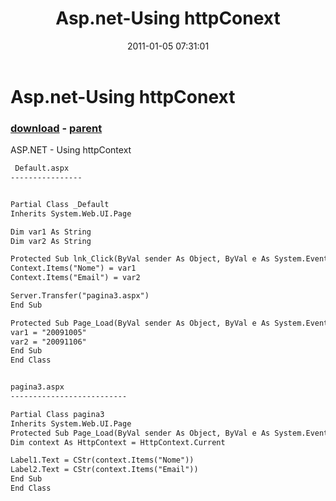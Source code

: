 ﻿---
pid:            2442
poster:         ti4funcom
title:          Asp.net-Using httpConext
date:           2011-01-05 07:31:01
format:         asp
parent:         2441
parent:         2441

---

# Asp.net-Using httpConext

### [download](2442.asp) - [parent](2441.md)

ASP.NET - Using httpContext

```asp
 Default.aspx
----------------


Partial Class _Default
Inherits System.Web.UI.Page

Dim var1 As String
Dim var2 As String

Protected Sub lnk_Click(ByVal sender As Object, ByVal e As System.EventArgs) Handles lnk.Click
Context.Items("Nome") = var1
Context.Items("Email") = var2

Server.Transfer("pagina3.aspx")
End Sub

Protected Sub Page_Load(ByVal sender As Object, ByVal e As System.EventArgs) Handles Me.Load
var1 = "20091005"
var2 = "20091106"
End Sub
End Class


pagina3.aspx
--------------------------

Partial Class pagina3
Inherits System.Web.UI.Page
Protected Sub Page_Load(ByVal sender As Object, ByVal e As System.EventArgs) Handles Me.Load
Dim context As HttpContext = HttpContext.Current

Label1.Text = CStr(context.Items("Nome"))
Label2.Text = CStr(context.Items("Email"))
End Sub
End Class
```
